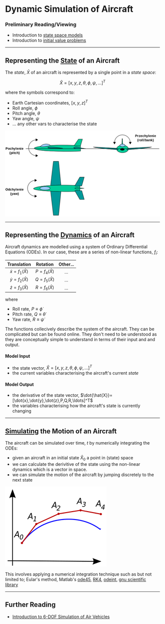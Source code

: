 # **Dynamic Simulation of Aircraft**

### **Preliminary Reading/Viewing**

- Introduction to [state space models](https://www.youtube.com/watch?v=hpeKrMG-WP0)
- Introduction to [initial value problems](https://www.khanacademy.org/math/ap-calculus-bc/bc-differential-equations-new/bc-7-5/v/eulers-method)

---
## **Representing the <a href="#state">State</a> of an Aircraft**
The *state*, $\bar{X}$ of an aircraft is represented by a single point in a *state space*:

$$\hat{X}= [x,y,z,\theta,\phi,\psi,\ldots]^T$$

where the symbols correspond to:
- Earth Cartesian coordinates, $[x , y, z]^T$
- Roll angle, $\phi$
- Pitch angle, $\theta$
- Yaw angle, $\psi$
- $\ldots$ any other vars to characterise the state

<a name="aircraft_rota">![yaw, pitch and roll](./artwork/Ruchy_katowe.svg.png)</a>

---
## **Representing the <a href="#dynamics">Dynamics</a> of an Aircraft**
Aircraft dynamics are modelled using a system of Ordinary Differential Equations (ODEs).  In our case, these are a series of non-linear functions, $f_i$:

 Translation | Rotation | Other...
 :---:       | :---:    | :---:
$\dot{x}=f_1(\hat{X})$ | $P=f_4(\hat{X})$ | $\ldots$
$\dot{y}=f_2(\hat{X})$ | $Q=f_5(\hat{X})$ | $\ldots$
$\dot{z}=f_3(\hat{X})$ | $R=f_6(\hat{X})$ | $\ldots$


where
- Roll rate, $P\equiv\dot{\phi}$
- Pitch rate, $Q\equiv\dot{\theta}$ 
- Yaw rate, $R\equiv\dot{\psi}$

The functions collecively describe the system of the aircraft.  They can be complicated but can be found online.  They don't need to be understood as they are conceptually simple to understand in terms of their input and and output.

#### Model Input
- the state vector, $\hat{X}= [x,y,z,\theta,\phi,\psi,\ldots]^T$
- the current variables characterising the aircraft's current *state*

#### Model Output
- the derivative of the state vector, $\dot{\hat{X}}= [\dot{x},\dot{y},\dot{z},P,Q,R,\ldots]^T$
- the variables characterising how the aircraft's state is currently changing

---
## **<a href="#simulating">Simulating</a> the Motion of an Aircraft**

The aircraft can be simulated over time, $t$ by numerically integrating the ODEs:

- given an aircraft in an initial <a name="state">state</a> $\hat{X}_0$ a point in (state) space
- we can calculate the derivitive of the state using <a name="dynamics">the non-linear dynamics</a> which is a vector in space.
- we can simulate the motion of the aircraft by jumping discretely to the next state

![Eular Method](./artwork/330px-Euler_method.svg.png)

This involves applying a numerical integration technique such as but not limited to; Eular's method, Matlab's [ode45](https://uk.mathworks.com/help/matlab/math/choose-an-ode-solver.html), [RK4]( https://en.wikipedia.org/wiki/Runge%E2%80%93Kutta_methods), [odeint](https://www.boost.org/doc/libs/1_66_0/libs/numeric/odeint/doc/html/index.html), [gnu scientific library](https://www.gnu.org/software/gsl/doc/html/ode-initval.html)

---
## Further Reading

- [Introduction to
6-DOF Simulation of
Air Vehicles](http://avionics.nau.edu.ua/files/doc/VisSim.doc/6dof.pdf)
